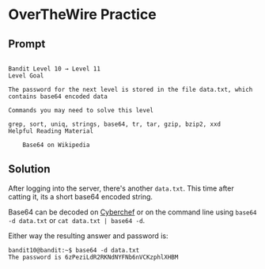 # OverTheWire Practice

## Prompt
```

Bandit Level 10 → Level 11
Level Goal

The password for the next level is stored in the file data.txt, which contains base64 encoded data

Commands you may need to solve this level

grep, sort, uniq, strings, base64, tr, tar, gzip, bzip2, xxd
Helpful Reading Material

    Base64 on Wikipedia
```

## Solution

After logging into the server, there's another `data.txt`. This time after catting it, its a short base64 encoded string.

Base64 can be decoded on [Cyberchef](https://gchq.github.io/CyberChef/) or on the command line using `base64 -d data.txt` or `cat data.txt | base64 -d`.

Either way the resulting answer and password is:
```
bandit10@bandit:~$ base64 -d data.txt 
The password is 6zPeziLdR2RKNdNYFNb6nVCKzphlXHBM
```

